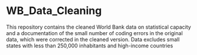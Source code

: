 # WB_Data_Cleaning

This repository contains the cleaned World Bank data on statistical capacity and a documentation of the small number of coding errors in the original data, which were corrected in the cleaned version. Data excludes small states with less than 250,000 inhabitants and high-income countries
